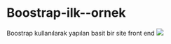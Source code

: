 # Boostrap-ilk--ornek
Boostrap kullanılarak yapılan basit bir site front end
![](githupp-ss/örnek.png)
